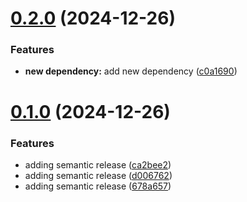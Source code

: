 # [0.2.0](https://github.com/rody-huancas/novtiq-modal/compare/v0.1.0...v0.2.0) (2024-12-26)


### Features

* **new dependency:** add new dependency ([c0a1690](https://github.com/rody-huancas/novtiq-modal/commit/c0a1690e638db6fa213304d4778b7376b09e7d5e))

# [0.1.0](https://github.com/rody-huancas/novtiq-modal/compare/v0.0.4...v0.1.0) (2024-12-26)


### Features

* adding semantic release ([ca2bee2](https://github.com/rody-huancas/novtiq-modal/commit/ca2bee2d785f00f3461b441f3df26858da0aeec6))
* adding semantic release ([d006762](https://github.com/rody-huancas/novtiq-modal/commit/d0067626ccfa169672d0946151f2869da86bb085))
* adding semantic release ([678a657](https://github.com/rody-huancas/novtiq-modal/commit/678a65754486e12c7e4af15df5358906b35e0075))
